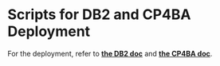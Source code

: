 # Scripts for DB2 and CP4BA Deployment

For the deployment, refer to **[the DB2 doc](../../04deployIBMDB2.md)** and **[the CP4BA doc](../../05installCP4BA.md)**.
